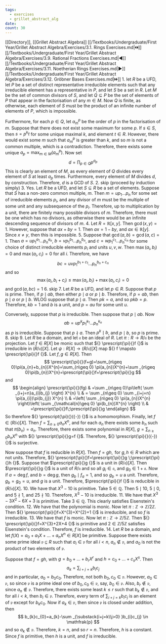 ```yaml
---
tags:
  - exercises
  - grillet_abstract_alg
date:
count: 30
---
```

[[Directory]], [[Grillet Abstract Algebra]]
[[/Textbooks/Undergraduate/First Year/Grillet Abstract Algebra/Exercises/3.1. Rings Exercises.md|🞀🞀]] [[/Textbooks/Undergraduate/First Year/Grillet Abstract Algebra/Exercises/3.9. Rational Fractions Exercises.md|◀]] [[/Textbooks/Undergraduate/First Year/Grillet Abstract Algebra/Exercises/3.11. Noetherian Rings Exercises.md|▶]] [[/Textbooks/Undergraduate/First Year/Grillet Abstract Algebra/Exercises/3.12. Gröbner Bases Exercises.md|🞂🞂]]
1. 
let ${} R {}$ be a UFD, let $P {}$ be a set of distinct representative irreducible elements such that any irreducible element has a representative in $P {}$, and let $S$ be a set in $R$. Let $M$ be the set of common divisors of $S$, and let ${} Q \subseteq P {}$ be the set of elements of $P {}$ that appear in the factorisation of any ${} m \in M {}$. Now $Q$ is finite, as otherwise, each element of $S$ must be the product of an infinite number of elements of $P$, which is impossible.

Furthermore, for each $p \in Q {}$, let ${} a^{p}_{m} {}$ be the order of $p$ in the factorisation of $m$. Suppose that there does not exist some maximum for some $p$. If ${} s \in S {}$, then ${} s=p^{k}t {}$ for some unique maximal ${} k {}$, and element ${} t \in R {}$. However, there would exist some $m$ such that ${} a_{m}^{p} {}$ is greater than $k$, and so $m {}$ is not a common multiple, which is a contradiction. Therefore, there exists some unique ${} a_{p}=\max_{m \in M}(a^{p}_{m}) {}$. Now set 
$$
d=\prod _{p \in Q} p^{a_{p}}
$$
This is clearly an element of $M$, as every element of $Q$ divides every element of $S$ at least ${} a_{p}$ times. Furthermore, every element of $M$ divides $d$, by construction. Therefore, $d {}$ is a GCD of $S$.
2. skip (proceed by induction simply)
3. 
Yes. Let $R$ be a UFD, and let ${} S \subseteq R {}$ be a set of elements. Suppose that $S$ has a non-zero common multiple, $m {}$. Then ${} m=up_{1}\dots p_{n} {}$ for some set of irreducible elements ${} p_{i} {}$, and any divisor of $m$ must be the multiple of some unit and any subsequence of the ${} p_{i} {}$. Therefore, up to multiplication by a unit, there are finitely many possible divisors of $m$. Therefore, there must be one which has no divisors, as otherwise there would be an infinite descending sequence of divisors of $m {}$.
4. 
Let ${} R=\mathbb{R}[x,\, y] {}$. Then ${} \gcd(x,\, y)=1 {}$. However, suppose that ${} ax+by=1 {}$. Then ${} ax=1-by {}$, and ${} ax \in \mathbb{R}[y] {}$. Since ${} x \neq y {}$, then this is impossible. 
5. 
Suppose that ${} \gcd(a,\, b)=\gcd(a,\, c)=1 {}$. Then ${} a=up_{1}^{a_{1}}\dots p^{a_{n}}_{n} {}$, ${} b=v p_{1}^{b_{1}}\dots p_{n}^{b_{n}} {}$, and ${} c=wp_{1}^{c_{1}}\dots p_{n}^{c_n} {}$ for some choice of distinct irreducible elements ${} p_{i}$ and units ${} u,\, v,\, w {}$. Then ${} \max(a_{ i},\, b_{ i})=0 {}$ and ${} \max(a_{ i},\, c_{ i})=0 {}$ for all $i$. Therefore, we have
$$
bc=uvp_{1}^{b_{1}+c_{1}}\dots p_{n}^{b_{ n}+c_{ n}}
$$
and so
$$
\max(a_{i},\, b_{i}+c_{i})\leq \max(a_{i},\, b_{i})+\max(a_{i},\, c_{i})=0
$$
and ${} \gcd(a,\, bc)=1 {}$
6. skip
7. 
Let $R$ be a UFD, and let ${} p \in R {}$. Suppose that ${} p$ is prime. Then, if ${} p \mid ab {}$, then either ${} p \mid a {}$ or ${} p \mid b_{ }. {}$ Therefore, if ${} p=ab {}$, then ${} p \mid a {}$ or ${} p \mid  b$. WLOG suppose that $p \mid a {}$. Then ${} pk=a {}$, and so ${} pkb=p {}$. Therefore, ${} kb=1 {}$ and $b$ is a unit, and ${} p=au {}$ for some unit $u$.

Conversely, suppose that $p$ is irreducible. Then suppose that ${} p \mid ab {}$. Now 
$$
ab=up^{k} p_{1}^{k_{1}}\dots p_{n}^{k_{n}}
$$
as $p$ is irreducible. Suppose that ${} p \nmid a {}$. Then ${} p^{k} \mid b {}$, and ${} p \mid b {}$, so $p$ is prime. 
8. skip
9. 
Let $R$ be a domain, and let $\mathfrak{a}$ be an ideal of $R$. Let ${} \pi:R\to{}R /\mathfrak{a} {}$ be the projection. Let ${} f \in R[X] {}$ be monic such that ${} \prescript{\pi}{}f {}$ is irreducible in ${} (R /\mathfrak{a})[X] {}$. Let $\psi:R[X]\to{}{} (R /\mathfrak{a})[X] {} {}$ map ${} f \mapsto \prescript{\pi}{}f {}$. Let ${} f,\, g \in R[X] {}$. Then 
$$
\prescript{\pi}{}(f+g)=\sum_{n\geq 0}\pi(a_{n}+b_{n})X^{n}=\sum_{n\geq 0} \pi(a_{n})X^{n}+\sum _{n\geq 0}\pi(b_{n})X^{n}=\prescript{\pi}{}f+\prescript{\pi}{}g
$$
and
$$
\begin{align}
 \prescript{\pi}{}(fg) & =\sum _{n\geq 0}\pi\left(  \sum _{i+j=n}a_{i}b_{j} \right) X^{n}  \\
 & = \sum _{n\geq 0} \sum _{i+j=n} \pi(a_{i})\pi(b_{j}) X^{n} \\
 & =\left( \sum _{n\geq 0} \pi(a_{n})X^{n} \right)\left( \sum _{\mathcal{n}\geq 0} \pi(b_{n})X^{n} \right) \\
 & =\prescript{\pi}{}f\;\prescript{\pi}{}g
 \end{align}
$$
So therefore ${} \prescript{\pi}{}({-}) {}$ is a homomorphism. Finally, let ${} f \in (R /\mathfrak{a})[X] {}$. Then ${} f=\sum _{n\geq 0}a_{n}X^{n} {}$, and for each ${} a_{n} {}$ there exists some ${} b_{n} {}$ such that ${} \pi(b_{n})=a_{n} {}$. Therefore, there exists some polynomial in ${} R[X] {}$, ${} g=\sum _{n\geq 0}b_{n}X^{n} {}$ with ${} \prescript{\pi}{}g=f {}$. Therefore, ${} \prescript{\pi}{}({-}) {}$ is surjective.

Now suppose that ${} f$ is reducible in ${} R[X] {}$. Then ${} f=gh, {}$ for ${} g,\, h \in R {}$ which are not units. Therefore, ${} \prescript{\pi}{}f=\prescript{\pi}{}g \;\prescript{\pi}{}h {}$. Suppose that $\prescript{\pi}{}g {}$ is a unit in ${} (R /\mathfrak{a})[X] {}$. Then $\prescript{\pi}{}g {}$ is a unit of ${} R /\mathfrak{a} {}$ and so all ${} g_{i} \in \mathfrak{a} {}$, and ${} g_{0} \in 1+\mathfrak{a} {}$. Now if ${} a=\deg f {}$, and ${} b=\deg g {}$, then ${} g_{b} \mid f_{a}=1 {}$, and so ${} g_{b}=u {}$ a unit. Therefore, ${} g_b=g_{0}=u {}$, and $g$ is a unit. Therefore, $\prescript{\pi}{}f {}$ is reducible in ${} (R /\mathfrak{a})[X] {}$.
10. 
We have that ${} X^{3}-10 {}$ is primitive. Take ${} 5 \in \mathbb{Q} {}$. Then ${} 5 \mid 10 {}$, ${} 5 \mid 0 {}$, and ${} 5 \nmid 1 {}$, and ${} 25 \nmid 10 {}$. Therefore, ${} X^{3}-10 {}$ is irreducible. 
11. 
We have that ${} X^{3}-3X^{2}-6X+3 {}$ is primitive. Take ${} 3 \in \mathbb{Q} {}$. This clearly satisfies Eisenstein's condition.
12. 
We have that the polynomial is monic. Now let ${} \pi:\mathbb{Z} \to{}\mathbb{Z} /2\mathbb{Z} {}$. Then ${} \prescript{\pi}{}f=X^{3}+X^{2}+1 {}$ is irreducible, and so $f$ is irreducible. 
13. 
We have that $f$ is monic. Now let ${} \pi:\mathbb{Z} \to{}\mathbb{Z} / 5 \mathbb{Z}  {}$. Then ${} \prescript{\pi}{}f=X^{3}+2X+4 {}$ is primitive and ${} 2 \in \mathbb{Z} /5\mathbb{Z} {}$ satisfies Eisenstein's condition. Therefore, $f$ is irreducible. 
14. 
Let $R$ be a domain, and let ${} f(X)=a_{0}+a_{1}X+\dots+a_{n}X^{n} \in R[X] {}$ be primitive. Suppose there exists some prime ideal ${} \mathfrak{p} \subseteq R {}$ such that ${} a_{i} \in \mathfrak{p} {}$ for all $i<n {}$, ${} a_{n} \notin \mathfrak{p} {}$, and $a_{0}$ is not the product of two elements of $\mathfrak{p}$. 

Suppose that ${} f=gh {}$, with ${} g=b_{0}+\dots+b_{r}X^{r} {}$ and ${} h=c_{0}+\dots+c_{s}X^{s} {}$. Then 
$$
a_{k}=\sum _{i+j=k} b_{i}c_{j}
$$
and in particular, ${} a_{0}=b_{0}c_{0} {}$. Therefore, not both ${} b_{0},\, c_{0} \in \mathfrak{p} {}$. However, ${} a_{0} \in \mathfrak{p} {}$, so since $\mathfrak{p}$ is a prime ideal one of ${} b_{0},\, c_{0} \in \mathfrak{p} {}$, say, ${} b_{0} \in \mathfrak{p} {}$. Also, ${} b_{r} \notin \mathfrak{p} {}$, since ${} a_{n} \notin \mathfrak{p} {}$. Therefore, there exists some least $k\leq r {}$ such that ${} b_{k} \notin \mathfrak{p} {}$, and for all $i<k {}$, then ${} b_{i} \in \mathfrak{p} {}$. Therefore, every term of ${} \sum _{i+j=k}b_{i}c_{j} {}$ is an element of $\mathfrak{p}$ except for ${} b_{k}c_{0} {}$. Now if ${} a_{k} \in \mathfrak{p} {}$, then since $\mathfrak{p}$ is closed under addition, then
$$
b_{k}c_{0}=a_{k}-\sum _{\substack{i+j=k\\j>0} }b_{i}c_{j} \in \mathfrak{p}
$$
and so ${} a_{k} \notin \mathfrak{p} {}$. Therefore, ${} k=n {}$, and so ${} r=n {}$. Therefore, $h$ is a constant. Since $f$ is primitive, then $h$ is a unit, and $f$ is irreducible.